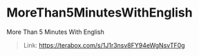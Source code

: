 # MoreThan5MinutesWithEnglish
More Than 5 Minutes With English
 > Link: https://terabox.com/s/1J1r3nsv8FY94eWgNsvTF0g
